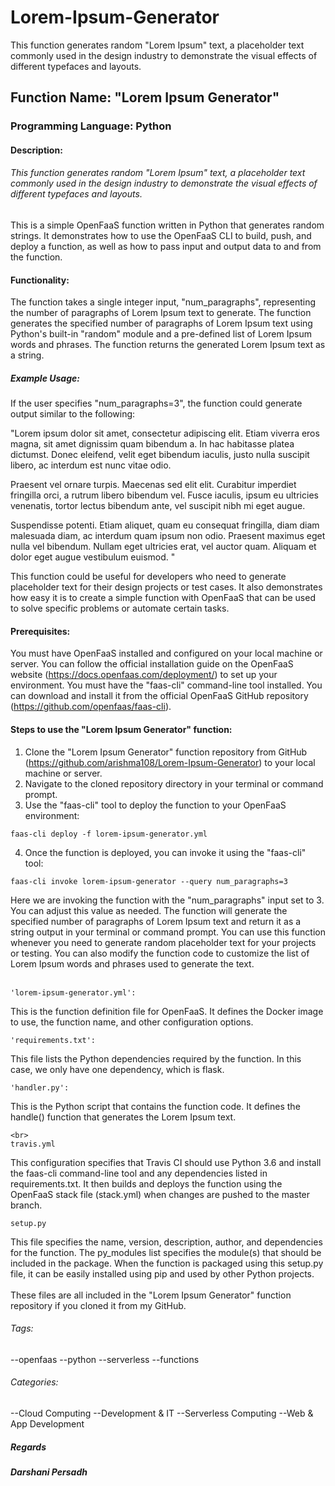 # Lorem-Ipsum-Generator
This function generates random "Lorem Ipsum" text, a placeholder text commonly used in the design industry to demonstrate the visual effects of different typefaces and layouts.

## Function Name: "Lorem Ipsum Generator"
### Programming Language: Python

#### Description:
###### This function generates random "Lorem Ipsum" text, a placeholder text commonly used in the design industry to demonstrate the visual effects of different typefaces and layouts.
This is a simple OpenFaaS function written in Python that generates random strings. It demonstrates how to use the OpenFaaS CLI to build, push, and deploy a function, as well as how to pass input and output data to and from the function.


#### Functionality:

The function takes a single integer input, "num_paragraphs", representing the number of paragraphs of Lorem Ipsum text to generate.
The function generates the specified number of paragraphs of Lorem Ipsum text using Python's built-in "random" module and a pre-defined list of Lorem Ipsum words and phrases.
The function returns the generated Lorem Ipsum text as a string.

##### Example Usage:
If the user specifies "num_paragraphs=3", the function could generate output similar to the following:

"Lorem ipsum dolor sit amet, consectetur adipiscing elit. Etiam viverra eros magna, sit amet dignissim quam bibendum a. In hac habitasse platea dictumst. Donec eleifend, velit eget bibendum iaculis, justo nulla suscipit libero, ac interdum est nunc vitae odio.

Praesent vel ornare turpis. Maecenas sed elit elit. Curabitur imperdiet fringilla orci, a rutrum libero bibendum vel. Fusce iaculis, ipsum eu ultricies venenatis, tortor lectus bibendum ante, vel suscipit nibh mi eget augue.

Suspendisse potenti. Etiam aliquet, quam eu consequat fringilla, diam diam malesuada diam, ac interdum quam ipsum non odio. Praesent maximus eget nulla vel bibendum. Nullam eget ultricies erat, vel auctor quam. Aliquam et dolor eget augue vestibulum euismod. "

This function could be useful for developers who need to generate placeholder text for their design projects or test cases. It also demonstrates how easy it is to create a simple function with OpenFaaS that can be used to solve specific problems or automate certain tasks.

#### Prerequisites:

You must have OpenFaaS installed and configured on your local machine or server. You can follow the official installation guide on the OpenFaaS website (https://docs.openfaas.com/deployment/) to set up your environment.
You must have the "faas-cli" command-line tool installed. You can download and install it from the official OpenFaaS GitHub repository (https://github.com/openfaas/faas-cli).

#### Steps to use the "Lorem Ipsum Generator" function:

1. Clone the "Lorem Ipsum Generator" function repository from GitHub (https://github.com/arishma108/Lorem-Ipsum-Generator) to your local machine or server.
2. Navigate to the cloned repository directory in your terminal or command prompt.
3. Use the "faas-cli" tool to deploy the function to your OpenFaaS environment:

```
faas-cli deploy -f lorem-ipsum-generator.yml
```
4. Once the function is deployed, you can invoke it using the "faas-cli" tool:

```
faas-cli invoke lorem-ipsum-generator --query num_paragraphs=3
```

Here we are invoking the function with the "num_paragraphs" input set to 3. You can adjust this value as needed.
The function will generate the specified number of paragraphs of Lorem Ipsum text and return it as a string output in your terminal or command prompt.
You can use this function whenever you need to generate random placeholder text for your projects or testing. You can also modify the function code to customize the list of Lorem Ipsum words and phrases used to generate the text.
<br>
<br>
```
'lorem-ipsum-generator.yml': 
```
This is the function definition file for OpenFaaS. It defines the Docker image to use, the function name, and other configuration options. 
<br>
```
'requirements.txt': 
```
This file lists the Python dependencies required by the function. In this case, we only have one dependency, which is flask. 
<br>
```
'handler.py': 
```
This is the Python script that contains the function code. It defines the handle() function that generates the Lorem Ipsum text. 
```
<br>
travis.yml
```
This configuration specifies that Travis CI should use Python 3.6 and install the faas-cli command-line tool and any dependencies listed in requirements.txt. It then builds and deploys the function using the OpenFaaS stack file (stack.yml) when changes are pushed to the master branch.
<br>
```
setup.py
```
This file specifies the name, version, description, author, and dependencies for the function. The py_modules list specifies the module(s) that should be included in the package. When the function is packaged using this setup.py file, it can be easily installed using pip and used by other Python projects.
<br><br>
These files are all included in the "Lorem Ipsum Generator" function repository if you cloned it from my GitHub.
<br>

###### Tags:

--openfaas
--python
--serverless
--functions

###### Categories:

--Cloud Computing
--Development & IT
--Serverless Computing
--Web & App Development


##### Regards
##### Darshani Persadh 
